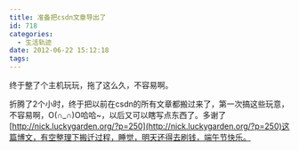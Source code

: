 ```yaml
---
title: 准备把csdn文章导出了
id: 718
categories:
  - 生活轨迹
date: 2012-06-22 15:12:18
tags:
---
```


终于整了个主机玩玩，拖了这么久，不容易啊。

折腾了2个小时，终于把以前在csdn的所有文章都搬过来了，第一次搞这些玩意，不容易啊，O(∩_∩)O哈哈~，以后又可以瞎写点东西了。多谢了[http://nick.luckygarden.org/?p=250](http://nick.luckygarden.org/?p=250)这篇博文，有空整理下搬迁过程，睡觉，明天还得去刷钱，端午节快乐。

&nbsp;